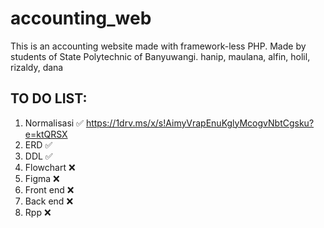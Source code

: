 # accounting_web
This is an accounting website made with framework-less PHP. Made by students of State Polytechnic of Banyuwangi.
hanip, maulana, alfin, holil, rizaldy, dana
## TO DO LIST:
1. Normalisasi ✅
https://1drv.ms/x/s!AimyVrapEnuKglyMcogvNbtCgsku?e=ktQRSX
3. ERD ✅
4. DDL ✅
5. Flowchart ❌
6. Figma ❌
7. Front end ❌
8. Back end ❌
9. Rpp ❌
